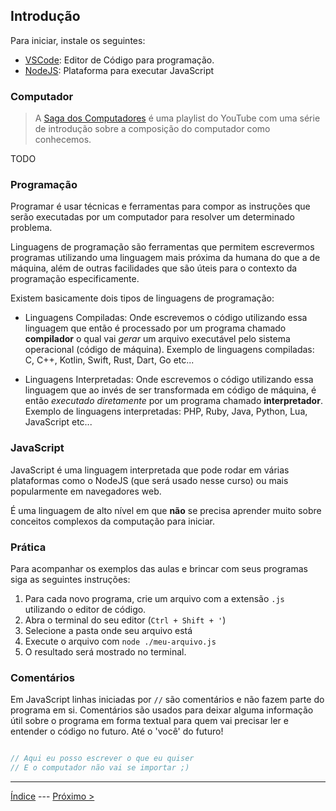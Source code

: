 ## Introdução

Para iniciar, instale os seguintes:

- [VSCode](https://code.visualstudio.com/download): Editor de Código para programação.
- [NodeJS](https://nodejs.org/en/download): Plataforma para executar JavaScript

### Computador

> A [Saga dos Computadores](https://www.youtube.com/playlist?list=PLYjrJH3e_wDOA5mxhiMxE6yslcIzU5NkX) é uma playlist do YouTube com uma série de introdução sobre a composição do computador como conhecemos.

TODO

### Programação

Programar é usar técnicas e ferramentas para compor as instruções que serão executadas por um computador para resolver um determinado problema.

Linguagens de programação são ferramentas que permitem escrevermos programas utilizando uma linguagem mais próxima da humana do que a de máquina, além de outras facilidades que são úteis para o contexto da programação especificamente.

Existem basicamente dois tipos de linguagens de programação:

- Linguagens Compiladas: Onde escrevemos o código utilizando essa linguagem que então é processado por um programa chamado **compilador** o qual vai _gerar_ um arquivo executável pelo sistema operacional (código de máquina). Exemplo de linguagens compiladas: C, C++, Kotlin, Swift, Rust, Dart, Go etc...

- Linguagens Interpretadas: Onde escrevemos o código utilizando essa linguagem que ao invés de ser transformada em código de máquina, é então _executado diretamente_ por um programa chamado **interpretador**. Exemplo de linguagens interpretadas: PHP, Ruby, Java, Python, Lua, JavaScript etc...

### JavaScript

JavaScript é uma linguagem interpretada que pode rodar em várias plataformas como o NodeJS (que será usado nesse curso) ou mais popularmente em navegadores web.

É uma linguagem de alto nível em que **não** se precisa aprender muito sobre conceitos complexos da computação para iniciar.

### Prática

Para acompanhar os exemplos das aulas e brincar com seus programas siga as seguintes instruções:

1. Para cada novo programa, crie um arquivo com a extensão `.js` utilizando o editor de código.
2. Abra o terminal do seu editor (`Ctrl + Shift + '`)
3. Selecione a pasta onde seu arquivo está
4. Execute o arquivo com `node ./meu-arquivo.js`
5. O resultado será mostrado no terminal.

### Comentários

Em JavaScript linhas iniciadas por `//` são comentários e não fazem parte do programa em si. Comentários são usados para deixar alguma informação útil sobre o programa em forma textual para quem vai precisar ler e entender o código no futuro. Até o 'você' do futuro!

```js

// Aqui eu posso escrever o que eu quiser
// E o computador não vai se importar ;)

```

---
[Índice](./index.md) --- [Próximo >](./data-types.md)